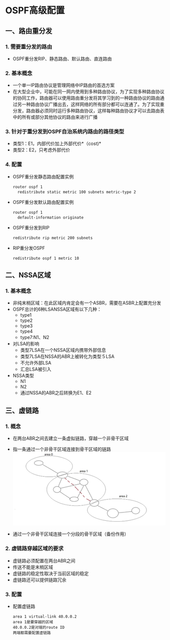 # OSPF高级配置

## 一、路由重分发

### 1. 需要重分发的路由

- OSPF重分发RIP、静态路由、默认路由、直连路由

### 2. 基本概念

- 一个单一IP路由协议是管理网络中IP路由的首选方案
- 在大型企业中，可能在同一网内使用到多种路由协议，为了实现多种路由协议的协同工作，路由器可以使用路由重分发将其学习到的一种路由协议的路由通过另一种路由协议广播出去，这样网络的所有部分都可以连通了。为了实现重分发，路由器必须同时运行多种路由协议，这样每种路由协议才可以去路由表中的所有或部分其他协议的路由来进行广播

### 3. 针对于重分发到OSPF自治系统内路由的路径类型

- 类型1：E1，内部代价加上外部代价*（cost)*
- 类型2：E2，只考虑外部代价

### 4. 配置

- OSPF重分发静态路由配置实例

  ```
  router ospf 1
  	redistribute static metric 100 subnets metric-type 2
  ```

- OSPF重分发默认路由配置实例

  ```
  router ospf 1
  	default-information originate
  ```

- OSPF重分发到RIP

  ```
  redistribute rip metric 200 subnets
  ```

- RIP重分发OSPF

  ```
  redistribute ospf 1 metric 10 
  ```


## 二、NSSA区域

### 1. 基本概念

- 非纯末梢区域：在此区域内肯定会有一个ASBR，需要在ASBR上配置充分发
- OSPF总计的6种LSANSSA区域有以下几种：
  - type1
  - type2
  - type3
  - type4
  - type7:N1、N2
- 对LSA的影响
  - 类型7LSA在一个NSSA区域内携带外部信息
  - 类型7LSA在NSSA的ABR上被转化为类型５LSA
  - 不允许外部LSA
  - 汇总LSA被引入
- NSSA类型
  - N1
  - N2
  - 通过NSSA的ABR之后转换为E1、E2

## 三、虚链路

### 1. 概念

- 在两台ABR之间去建立一条虚拟链路，穿越一个非骨干区域
- 指一条通过一个非骨干区域连接到骨干区域的链路![image-20220714102319976](../../picture/6c0de4e6c67341ccaf1e8d1cafcedbeb.png)

- 通过一个非骨干区域连接一个分段的骨干区域（备份作用）

### 2. 虚链路穿越区域的要求

- 虚链路必须配置在两台ABR之间
- 传送不能是末梢区域
- 虚链路的稳定性取决于当前区域的稳定
- 虚链路还可以提供链路冗余

### 3. 配置

- 配置虚链路

  ```
  area 1 virtual-link 40.0.0.2
  area 1是要穿越的区域
  40.0.0.2是对端的route ID
  两端都需要配置虚链路
  ```

  
